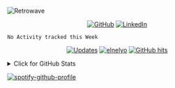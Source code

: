 ![Retrowave](./whale.gif)



<p align="center">
    <a href="https://github.com/elnelyo" target="_blank"><img alt="GitHub" src="https://img.shields.io/badge/-@elnelyo-181717?style=flat-square&logo=GitHub&logoColor=white"></a>
    <a href="https://www.linkedin.com/in/charlystern" target="_blank"><img alt="LinkedIn" src="https://img.shields.io/badge/-LinkedIn-0077B5?style=flat-square&logo=Linkedin&logoColor=white"></a>

</p>

<!--START_SECTION:waka-->
```text
No Activity tracked this Week
```
<!--END_SECTION:waka-->


<p align="center">
    <a href="https://github.com/elnelyo?tab=followers" target="_blank"><img alt="Updates" src="https://img.shields.io/badge/--000000?style=flat-square&logo=RSS&logoColor=white"></a>
    <a href="https://github.com/elnelyo" target="_blank"><img alt="elnelyo" src="https://badges.pufler.dev/visits/elnelyo/profile?logo=GitHub&label=visits&color=success&logoColor=white&style=flat-square"/></a>
    <!--<a href="https://github.com/alwinw" target="_blank"><img alt="profile hits" src="https://img.shields.io/jsdelivr/gh/hw/alwinw/alwinw?label=hits&style=flat-square"></a>-->
    <a href="https://github.com/elnelyo/profile" target="_blank"><img alt="GitHub hits" src="https://img.shields.io/github/last-commit/elnelyo/profile?label=profile%20updated&style=flat-square"></a>

</p>
<details>
  
<summary>Click for GitHub Stats</summary>
<p align="center">
    <img alt = "GitHub Stats" src="https://github-readme-stats.vercel.app/api?username=elnelyo&show_icons=true&hide=issues&icon_color=000000&hide_border=true&title_color=f314ff&text_color=555">
    <br>
    <img alt = "Top Language" src="https://github-readme-stats.vercel.app/api/top-langs/?username=elnelyo&hide=html,css&hide_border=true&title_color=f314ff&text_color=555"
</p>

</details>

  [![spotify-github-profile](https://spotify-github-profile.vercel.app/api/view?uid=1117231267&cover_image=true&theme=default)](https://github.com/kittinan/spotify-github-profile)
  
